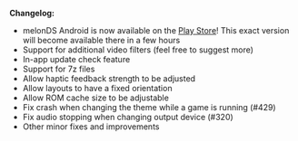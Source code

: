**Changelog:**
* melonDS Android is now available on the [Play Store](https://play.google.com/store/apps/details?id=me.magnum.melonds)! This exact version will become available there in a few hours
* Support for additional video filters (feel free to suggest more)
* In-app update check feature
* Support for 7z files
* Allow haptic feedback strength to be adjusted
* Allow layouts to have a fixed orientation
* Allow ROM cache size to be adjustable
* Fix crash when changing the theme while a game is running (#429)
* Fix audio stopping when changing output device (#320)
* Other minor fixes and improvements